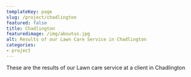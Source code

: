 ```yaml
---
templateKey: page
slug: /project/chadlington
featured: false
title: Chadlington
featuredimage: /img/aboutus.jpg
alt: Results of our Lawn Care Service in Chadlington
categories:
- project
---
```

These are the results of our Lawn care service at a client in Chadlington


